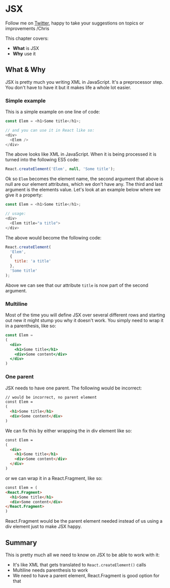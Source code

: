 # JSX

Follow me on [Twitter](https://twitter.com/chris_noring), happy to take your suggestions on topics or improvements /Chris

This chapter covers:

- **What** is JSX
- **Why** use it

## What & Why

JSX is pretty much you writing XML in JavaScript. It's a preprocessor step. You don't have to have it but it makes life a whole lot easier.

### Simple example

This is a simple example on one line of code:

```js
const Elem = <h1>Some title</h1>;

// and you can use it in React like so:
<div>
  <Elem />
</div>
```

The above looks like XML in JavaScript. When it is being processed it is turned into the following ES5 code:

```js
React.createElement('Elem', null, 'Some title');
```

Ok so `Elem` becomes the element name, the second argument that above is null are our element attributes, which we don't have any. The third and last argument is the elements value. Let's look at an example below where we give it a property:

```js
const Elem = <h1>Some title</h1>;

// usage:
<div>
  <Elem title="a title">
</div>
```

The above would become the following code:

```js
React.createElement(
  'Elem', 
  { 
    title: 'a title' 
  }, 
  'Some title'
);
```

Above we can see that our attribute `title` is now part of the second argument.

### Multiline

Most of the time you will define JSX over several different rows and starting out new it might stump you why it doesn't work. You simply need to wrap it in a parenthesis, like so:

```jsx
const Elem =
(
  <div>
    <h1>Some title</h1>
    <div>Some content</div>
  </div>
)
```

### One parent

JSX needs to have one parent. The following would be incorrect:

```html
// would be incorrect, no parent element
const Elem =
(
  <h1>Some title</h1>
  <div>Some content</div>
)
```

We can fix this by either wrapping the in div element like so:

```html
const Elem =
(
  <div>
    <h1>Some title</h1>
    <div>Some content</div>
  </div>
)
```

or we can wrap it in a React.Fragment, like so:

```html
const Elem = (
<React.Fragment>
  <h1>Some title</h1>
  <div>Some content</div>
</React.Fragment>
)
```

React.Fragment would be the parent element needed instead of us using a div element just to make JSX happy.

## Summary

This is pretty much all we need to know on JSX to be able to work with it:

* It's like XML that gets translated to `React.createElement()` calls
* Multiline needs parenthesis to work
* We need to have a parent element, React.Fragment is good option for that